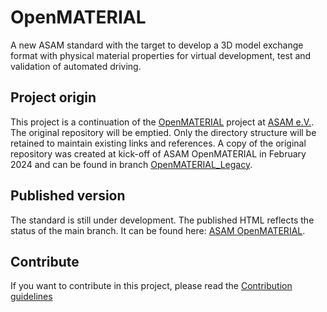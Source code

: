 # OpenMATERIAL
A new ASAM standard with the target to develop a 3D model exchange format with physical material properties for virtual development, test and validation of automated driving.

## Project origin
This project is a continuation of the [OpenMATERIAL](https://github.com/LudwigFriedmann/OpenMATERIAL/) project at [ASAM e.V.](https://www.asam.net/).
The original repository will be emptied. Only the directory structure will be retained to maintain existing links and references.
A copy of the original repository was created at kick-off of ASAM OpenMATERIAL in February 2024 and can be found in branch [OpenMATERIAL_Legacy](https://github.com/asam-ev/OpenMATERIAL/tree/OpenMATERIAL_Legacy).

## Published version
The standard is still under development. The published HTML reflects the status of the main branch. It can be found here: [ASAM OpenMATERIAL](https://asam-ev.github.io/OpenMATERIAL/asamopenmaterial/latest/specification/index.html).

## Contribute
If you want to contribute in this project, please read the [Contribution guidelines](https://github.com/asam-ev/.github/blob/main/profile/CONTRIBUTING.md) 
